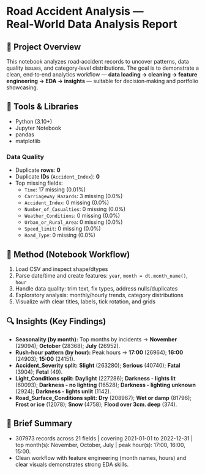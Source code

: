 # Road Accident Analysis — Real‑World Data Analysis Report

## 🔎 Project Overview
This notebook analyzes road‑accident records to uncover patterns, data quality issues, and category‑level distributions. The goal is to demonstrate a clean, end‑to‑end analytics workflow — **data loading → cleaning → feature engineering → EDA → insights** — suitable for decision‑making and portfolio showcasing.

## 🧰 Tools & Libraries
- Python (3.10+)
- Jupyter Notebook
- pandas
- matplotlib

### Data Quality
- Duplicate **rows**: **0**
- Duplicate **IDs** (`Accident_Index`): **0**
- Top missing fields:
  - `Time`: 17 missing (0.01%)
  - `Carriageway_Hazards`: 3 missing (0.0%)
  - `Accident_Index`: 0 missing (0.0%)
  - `Number_of_Casualties`: 0 missing (0.0%)
  - `Weather_Conditions`: 0 missing (0.0%)
  - `Urban_or_Rural_Area`: 0 missing (0.0%)
  - `Speed_limit`: 0 missing (0.0%)
  - `Road_Type`: 0 missing (0.0%)

## 🧪 Method (Notebook Workflow)
1. Load CSV and inspect shape/dtypes
2. Parse date/time and create features: `year`, `month = dt.month_name()`, `hour`
3. Handle data quality: trim text, fix types, address nulls/duplicates
4. Exploratory analysis: monthly/hourly trends, category distributions
5. Visualize with clear titles, labels, tick rotation, and grids

## 🔍 Insights (Key Findings)
- **Seasonality (by month):** Top months by incidents → **November** (29094); **October** (28368); **July** (26952).
- **Rush‑hour pattern (by hour):** Peak hours → **17:00** (26964); **16:00** (24903); **15:00** (24151).
- **Accident_Severity split:** **Slight** (263280); **Serious** (40740); **Fatal** (3904); **Fetal** (49).
- **Light_Conditions split:** **Daylight** (227286); **Darkness - lights lit** (60093); **Darkness - no lighting** (16528); **Darkness - lighting unknown** (2924); **Darkness - lights unlit** (1142).
- **Road_Surface_Conditions split:** **Dry** (208967); **Wet or damp** (81796); **Frost or ice** (12078); **Snow** (4758); **Flood over 3cm. deep** (374).



## 🧾 Brief Summary
- 307973 records across 21 fields | covering 2021-01-01 to 2022-12-31 | top month(s): November, October, July | peak hour(s): 17:00, 16:00, 15:00.
- Clean workflow with feature engineering (month names, hours) and clear visuals demonstrates strong EDA skills.



